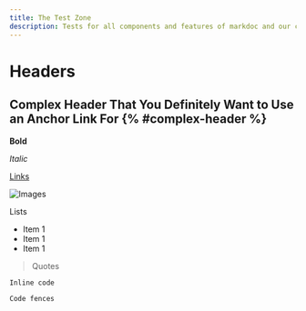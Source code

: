 ```yaml
---
title: The Test Zone
description: Tests for all components and features of markdoc and our custom Markdoc build.
---
```


# Headers

## Complex Header That You Definitely Want to Use an Anchor Link For {% #complex-header %} 

**Bold**

_Italic_

[Links](/docs/nodes)

![Images](/logo.svg)

Lists
- Item 1
- Item 1
- Item 1

> Quotes

`Inline code`

```
Code fences
```